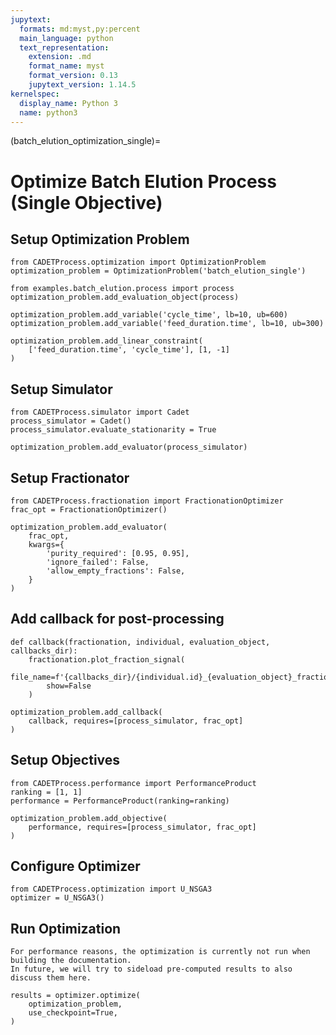 ```yaml
---
jupytext:
  formats: md:myst,py:percent
  main_language: python
  text_representation:
    extension: .md
    format_name: myst
    format_version: 0.13
    jupytext_version: 1.14.5
kernelspec:
  display_name: Python 3
  name: python3
---
```


(batch_elution_optimization_single)=
# Optimize Batch Elution Process (Single Objective)

## Setup Optimization Problem

```{code-cell}
from CADETProcess.optimization import OptimizationProblem
optimization_problem = OptimizationProblem('batch_elution_single')

from examples.batch_elution.process import process
optimization_problem.add_evaluation_object(process)

optimization_problem.add_variable('cycle_time', lb=10, ub=600)
optimization_problem.add_variable('feed_duration.time', lb=10, ub=300)

optimization_problem.add_linear_constraint(
    ['feed_duration.time', 'cycle_time'], [1, -1]
)
```

## Setup Simulator

```{code-cell}
from CADETProcess.simulator import Cadet
process_simulator = Cadet()
process_simulator.evaluate_stationarity = True

optimization_problem.add_evaluator(process_simulator)
```

## Setup Fractionator

```{code-cell}
from CADETProcess.fractionation import FractionationOptimizer
frac_opt = FractionationOptimizer()

optimization_problem.add_evaluator(
    frac_opt,
    kwargs={
        'purity_required': [0.95, 0.95],
        'ignore_failed': False,
        'allow_empty_fractions': False,
    }
)
```

## Add callback for post-processing

```{code-cell}
def callback(fractionation, individual, evaluation_object, callbacks_dir):
    fractionation.plot_fraction_signal(
        file_name=f'{callbacks_dir}/{individual.id}_{evaluation_object}_fractionation.png',
        show=False
    )

optimization_problem.add_callback(
    callback, requires=[process_simulator, frac_opt]
)
```

## Setup Objectives

```{code-cell}
from CADETProcess.performance import PerformanceProduct
ranking = [1, 1]
performance = PerformanceProduct(ranking=ranking)

optimization_problem.add_objective(
    performance, requires=[process_simulator, frac_opt]
)
```

## Configure Optimizer

```{code-cell}
from CADETProcess.optimization import U_NSGA3
optimizer = U_NSGA3()
```

## Run Optimization

```{note}
For performance reasons, the optimization is currently not run when building the documentation.
In future, we will try to sideload pre-computed results to also discuss them here.
```

```
results = optimizer.optimize(
    optimization_problem,
    use_checkpoint=True,
)
```
